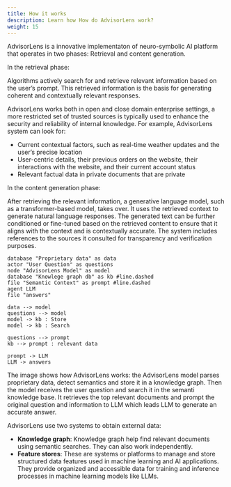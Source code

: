 ```yaml
---
title: How it works
description: Learn how How do AdvisorLens work?
weight: 15
---
```


AdvisorLens is a innovative implementaton of neuro-symbolic AI platform that operates in two phases: Retrieval and content generation.

In the retrieval phase:

Algorithms actively search for and retrieve relevant information based on the user’s prompt. This retrieved information is the basis for generating coherent and contextually relevant responses.

AdvisorLens works both in open and close domain enterprise settings, a more restricted set of trusted sources is typically used to enhance the security and reliability of internal knowledge. For example, AdvisorLens system can look for:
- Current contextual factors, such as real-time weather updates and the user’s precise location
- User-centric details, their previous orders on the website, their interactions with the website, and their current account status
- Relevant factual data in private documents that are  private  

In the content generation phase:

After retrieving the relevant information, a generative language model, such as a transformer-based model, takes over. It uses the retrieved context to generate natural language responses. The generated text can be further conditioned or fine-tuned based on the retrieved content to ensure that it aligns with the context and is contextually accurate. The system  includes references to the sources it consulted for transparency and verification purposes.

```plantuml
database "Proprietary data" as data
actor "User Question" as questions
node "AdvisorLens Model" as model
database "Knowlege graph db" as kb #line.dashed
file "Semantic Context" as prompt #line.dashed
agent LLM
file "answers"

data --> model
questions --> model
model -> kb : Store
model -> kb : Search

questions --> prompt
kb --> prompt : relevant data

prompt -> LLM
LLM -> answers
```

The image shows how AdvisorLens works: the AdvisorLens model parses proprietary data, detect semantics and store it in a knowledge graph. Then the model receives the user question and search it in the semanti knowledge base. It retrieves the top relevant documents and prompt the original question and information to LLM which leads LLM to generate an accurate answer.


AdvisorLens use two systems to obtain external data:

- **Knowledge graph**: Knowledge graph help find relevant documents using semantic searches. They can also work independently.
- **Feature stores**: These are systems or platforms to manage and store structured data features used in machine learning and AI applications. They provide organized and accessible data for training and inference processes in machine learning models like LLMs.
